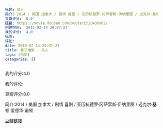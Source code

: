 ```yaml
---
标题: 鸟人
简介: 2014 / 美国 加拿大 / 剧情 喜剧 / 亚历杭德罗·冈萨雷斯·伊纳里图 / 迈克尔·基顿 爱德华·诺顿
豆瓣评分: '8.0'
链接: https://movie.douban.com/subject/20438962/
创建时间: '2015-02-14 20:07:23'
我的评分: '4.0'
标签:
评论:
date: 2015-02-14 20:07:23
title: 看了电影 - 鸟人
tags: [电影]
categories: []
---
```


我的评分:4.0

我的评论:

豆瓣评分:8.0

简介:2014 / 美国 加拿大 / 剧情 喜剧 / 亚历杭德罗·冈萨雷斯·伊纳里图 / 迈克尔·基顿 爱德华·诺顿

[豆瓣链接](https://movie.douban.com/subject/20438962/)

